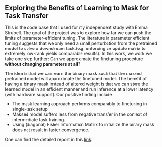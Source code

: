 ## Exploring the Benefits of Learning to Mask for Task Transfer

This is the code base that I used for my independent study with Emma Strubell. The goal of the project was to explore how far we can push the limits of parameter-efficient tuning. The literature in parameter efficient tuning suggests that we only need a small perturbation from the pretrained model to solve a downstream task.(e.g. enforcing an update matrix to extremely low-rank yields comparable results). In this work, we work we take one step further: Can we approximate the finetuning procedure **without changing parameters at all**?

The idea is that we can learn the binary mask such that the masked pretrained model will approximate the finetuned model. The benefit of having a binary mask instead of altered weight is that we can store the learned model in an efficient manner and run inference at a lower latency (with hardware support). Our positive finding include
* The mask learning approach performs comparably to finetuning in single-task setup
* Maksed model suffers less from negative transfer in the context of intermediate task training.
* Using (diagonal) Fisher Information Matrix to initialize the binary mask does not result in faster convergence.

One can find the detailed report in this [link](https://drive.google.com/file/d/1pEX5DJxvsgcU06FZofjLZgIrat2FdHA9/view). 
